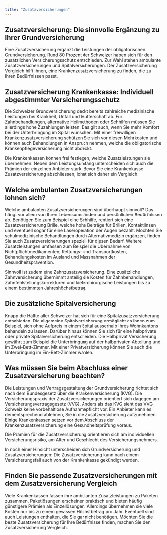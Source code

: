 ```yaml
---
title: "Zusatzversicherungen"
---
```


## Zusatzversicherung: Die sinnvolle Ergänzung zu Ihrer Grundversicherung

Eine Zusatzversicherung ergänzt die Leistungen der obligatorischen Grundversicherung. Rund 80 Prozent der Schweizer haben sich für den zusätzlichen Versicherungsschutz entschieden. Zur Wahl stehen ambulante Zusatzversicherungen und Spitalversicherungen. Der Zusatzversicherung Vergleich hilft Ihnen, eine Krankenzusatzversicherung zu finden, die zu Ihren Bedürfnissen passt.

## Zusatzversicherung Krankenkasse: Individuell abgestimmter Versicherungsschutz

Die Schweizer Grundversicherung deckt bereits zahlreiche medizinische Leistungen bei Krankheit, Unfall und Mutterschaft ab. Für Zahnbehandlungen, alternative Heilmethoden oder Sehhilfen müssen Sie allerdings hohe Zuzahlungen leisten. Das gilt auch, wenn Sie mehr Komfort bei der Unterbringung im Spital wünschen. Mit einer freiwilligen Krankenzusatzversicherung schützen Sie sich vor diesen Mehrkosten und können auch Behandlungen in Anspruch nehmen, welche die obligatorische Krankenpflegeversicherung nicht abdeckt.

Die Krankenkassen können frei festlegen, welche Zusatzleistungen sie übernehmen. Neben dem Leistungsumfang unterscheiden sich auch die Prämien der einzelnen Anbieter stark. Bevor Sie eine Krankenkasse Zusatzversicherung abschliessen, lohnt sich daher ein Vergleich.

## Welche ambulanten Zusatzversicherungen lohnen sich?

Welche ambulanten Zusatzversicherungen sind überhaupt sinnvoll? Das hängt vor allem von Ihren Lebensumständen und persönlichen Bedürfnissen ab. Benötigen Sie zum Beispiel eine Sehhilfe, rentiert sich eine Zusatzversicherung Brille, welche hohe Beiträge für Brillen, Kontaktlinsen und eventuell sogar für eine Laseroperation der Augen bezahlt. Möchten Sie schulmedizinische Behandlungen durch Alternativmedizin ergänzen, finden Sie auch Zusatzversicherungen speziell für diesen Bedarf. Weitere Zusatzleistungen umfassen zum Beispiel die Übernahme von Nichtpflichtmedikamenten, Rettungs- und Transportkosten, Behandlungskosten im Ausland und Massnahmen der Gesundheitsprävention.

Sinnvoll ist zudem eine Zahnzusatzversicherung. Eine zusätzliche Zahnversicherung übernimmt anteilig die Kosten für Zahnbehandlungen, Zahnfehlstellungskorrekturen und kieferchirurgische Leistungen bis zu einem bestimmten Jahreshöchstbetrag.

## Die zusätzliche Spitalversicherung

Knapp die Hälfte aller Schweizer hat sich für eine Spitalzusatzversicherung entschieden. Die allgemeine Spitalversicherung ermöglicht es Ihnen zum Beispiel, sich ohne Aufpreis in einem Spital ausserhalb Ihres Wohnkantons behandeln zu lassen. Darüber hinaus können Sie sich für eine halbprivate oder private Spitalversicherung entscheiden. Die Halbprivat Versicherung gewährt zum Beispiel die Unterbringung auf der halbprivaten Abteilung und im Zwei-Bett-Zimmer. Mit einer Privatversicherung können Sie auch die Unterbringung im Ein-Bett-Zimmer wählen.

## Was müssen Sie beim Abschluss einer Zusatzversicherung beachten?

Die Leistungen und Vertragsgestaltung der Grundversicherung richtet sich nach dem Bundesgesetz über die Krankenversicherung (KVG). Die Versicherungspraxis der Zusatzversicherungen orientiert sich dagegen am Versicherungsvertragsgesetz (VVG). Anders als das KVG sieht das VVG Schweiz keine vorbehaltlose Aufnahmepflicht vor. Ein Anbieter kann es dementsprechend ablehnen, Sie in die Zusatzversicherung aufzunehmen. Einige Krankenkassen setzen vor dem Abschluss der Krankenzusatzversicherung eine Gesundheitsprüfung voraus.

Die Prämien für die Zusatzversicherung orientieren sich am individuellen Versicherungsrisiko, am Alter und Geschlecht des Versicherungsnehmers.

In noch einer Hinsicht unterscheiden sich Grundversicherung und Zusatzversicherungen: Die Zusatzversicherung kann nach einem Versicherungsfall auch von der Krankenkasse gekündigt werden.

## Finden Sie passende Zusatzversicherungen mit dem Zusatzversicherung Vergleich

Viele Krankenkassen fassen ihre ambulanten Zusatzleistungen zu Paketen zusammen. Paketlösungen erscheinen praktisch und bieten häufig günstigere Prämien als Einzellösungen. Allerdings übernehmen sie viele Kosten nur bis zu einem gewissen Höchstbetrag pro Jahr. Eventuell sind auch Leistungen enthalten, die Sie gar nicht benötigen. Möchten Sie die beste Zusatzversicherung für Ihre Bedürfnisse finden, machen Sie den Zusatzversicherung Vergleich.
